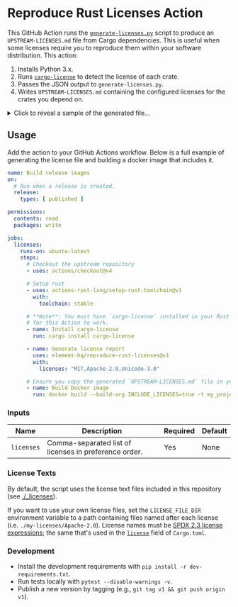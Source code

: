# Reproduce Rust Licenses Action

This GitHub Action runs the [`generate-licenses.py`](./generate-licenses.py)
script to produce an `UPSTREAM-LICENSES.md` file from Cargo dependencies. This
is useful when some licenses require you to reproduce them within your software
distribution. This action:

1. Installs Python 3.x.
2. Runs [`cargo-license`](https://github.com/onur/cargo-license) to detect the license of each crate.
3. Passes the JSON output to `generate-licenses.py`.
4. Writes `UPSTREAM-LICENSES.md` containing the configured licenses for the crates you depend on.

<details>

<summary>Click to reveal a sample of the generated file...</summary>

```
This file contains licenses from the upstream software we depend on. This file
MUST be included with all distributions of the software.

This file is generated by a script during release.

---

These software packages contain the following license:

- [icu_collections](https://crates.io/crates/icu_collections)
- [zerovec](https://crates.io/crates/zerovec)

UNICODE LICENSE V3

COPYRIGHT AND PERMISSION NOTICE

Copyright © 1991-2024 Unicode, Inc.

NOTICE TO USER: Carefully read the following legal agreement. BY
DOWNLOADING, INSTALLING, COPYING OR OTHERWISE USING DATA FILES, AND/OR
SOFTWARE, YOU UNEQUIVOCALLY ACCEPT, AND AGREE TO BE BOUND BY, ALL OF THE
TERMS AND CONDITIONS OF THIS AGREEMENT. IF YOU DO NOT AGREE, DO NOT
DOWNLOAD, INSTALL, COPY, DISTRIBUTE OR USE THE DATA FILES OR SOFTWARE.

Permission is hereby granted, free of charge, to any person obtaining a
copy of data files and any associated documentation (the "Data Files") or
software and any associated documentation (the "Software") to deal in the
Data Files or Software without restriction, including without limitation
the rights to use, copy, modify, merge, publish, distribute, and/or sell
copies of the Data Files or Software, and to permit persons to whom the
Data Files or Software are furnished to do so, provided that either (a)
this copyright and permission notice appear with all copies of the Data
Files or Software, or (b) this copyright and permission notice appear in
associated Documentation.

THE DATA FILES AND SOFTWARE ARE PROVIDED "AS IS", WITHOUT WARRANTY OF ANY
KIND, EXPRESS OR IMPLIED, INCLUDING BUT NOT LIMITED TO THE WARRANTIES OF
MERCHANTABILITY, FITNESS FOR A PARTICULAR PURPOSE AND NONINFRINGEMENT OF
THIRD PARTY RIGHTS.

IN NO EVENT SHALL THE COPYRIGHT HOLDER OR HOLDERS INCLUDED IN THIS NOTICE
BE LIABLE FOR ANY CLAIM, OR ANY SPECIAL INDIRECT OR CONSEQUENTIAL DAMAGES,
OR ANY DAMAGES WHATSOEVER RESULTING FROM LOSS OF USE, DATA OR PROFITS,
WHETHER IN AN ACTION OF CONTRACT, NEGLIGENCE OR OTHER TORTIOUS ACTION,
ARISING OUT OF OR IN CONNECTION WITH THE USE OR PERFORMANCE OF THE DATA
FILES OR SOFTWARE.

Except as contained in this notice, the name of a copyright holder shall
not be used in advertising or otherwise to promote the sale, use or other
dealings in these Data Files or Software without prior written
authorization of the copyright holder.

---

These software packages contain the following license:

- [addr2line](https://crates.io/crates/addr2line)
- [adler2](https://crates.io/crates/adler2)
- [aho-corasick](https://crates.io/crates/aho-corasick)

MIT LICENSE

Copyright (c) 2024

Permission is hereby granted, free of charge, to any person obtaining a copy of this software and associated documentation files (the "Software"), to deal in the Software without restriction, including without limitation the rights to use, copy, modify, merge, publish, distribute, sublicense, and/or sell copies of the Software, and to permit persons to whom the Software is furnished to do so, subject to the following conditions:

The above copyright notice and this permission notice shall be included in all copies or substantial portions of the Software.

THE SOFTWARE IS PROVIDED "AS IS", WITHOUT WARRANTY OF ANY KIND, EXPRESS OR IMPLIED, INCLUDING BUT NOT LIMITED TO THE WARRANTIES OF MERCHANTABILITY, FITNESS FOR A PARTICULAR PURPOSE AND NONINFRINGEMENT. IN NO EVENT SHALL THE AUTHORS OR COPYRIGHT HOLDERS BE LIABLE FOR ANY CLAIM, DAMAGES OR OTHER LIABILITY, WHETHER IN AN ACTION OF CONTRACT, TORT OR OTHERWISE, ARISING FROM, OUT OF OR IN CONNECTION WITH THE SOFTWARE OR THE USE OR OTHER DEALINGS IN THE SOFTWARE.
```

</details>

## Usage

Add the action to your GitHub Actions workflow. Below is a full example of generating
the license file and building a docker image that includes it.

```yaml
name: Build release images
on:
  # Run when a release is created.
  release:
    types: [ published ]

permissions:
  contents: read
  packages: write

jobs:
  licenses:
    runs-on: ubuntu-latest
    steps:
      # Checkout the upstream repository
      - uses: actions/checkout@v4

      # Setup rust
      - uses: actions-rust-lang/setup-rust-toolchain@v1
        with:
          toolchain: stable

      # **Note**: You must have `cargo-license` installed in your Rust toolchain
      # for this Action to work.
      - name: Install cargo-license
        run: cargo install cargo-license

      - name: Generate license report
        uses: element-hq/reproduce-rust-licenses@v1
        with:
          licenses: "MIT,Apache-2.0,Unicode-3.0"

      # Ensure you copy the generated `UPSTREAM-LICENSES.md` file in your Dockerfile.
      - name: Build Docker image
        run: docker build --build-arg INCLUDE_LICENSES=true -t my_project .
```

### Inputs

| Name      | Description                                     | Required | Default |
|-----------|-------------------------------------------------|----------|---------|
| `licenses`| Comma-separated list of licenses in preference order. | Yes      | None    |

### License Texts

By default, the script uses the license text files included in this repository
(see [./_licenses](./_licenses/)).

If you want to use your own license files, set the `LICENSE_FILE_DIR`
environment variable to a path containing files named after each license (i.e.
`./my-licenses/Apache-2.0`). License names must be [SPDX 2.3 license
expressions](https://spdx.github.io/spdx-spec/v2.3/SPDX-license-expressions/);
the same that's used in the
[`license`](https://doc.rust-lang.org/cargo/reference/manifest.html#the-license-and-license-file-fields)
field of `Cargo.toml`.

### Development

- Install the development requirements with `pip install -r dev-requirements.txt`.
- Run tests locally with `pytest --disable-warnings -v`.
- Publish a new version by tagging (e.g., `git tag v1 && git push origin v1`).
